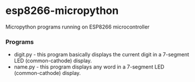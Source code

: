 # esp8266-micropython
 Micropython programs running on ESP8266 microcontroller

### Programs
* digit.py -  this program basically displays the current digit in a 7-segment LED (common-cathode) display.
* name.py -  this program displays any word in a 7-segment LED (common-cathode) display.